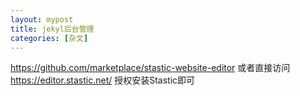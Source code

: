 ```yaml
---
layout: mypost
title: jekyl后台管理
categories: [杂文]
---
```

https://github.com/marketplace/stastic-website-editor 或者直接访问 https://editor.stastic.net/
授权安装Stastic即可
